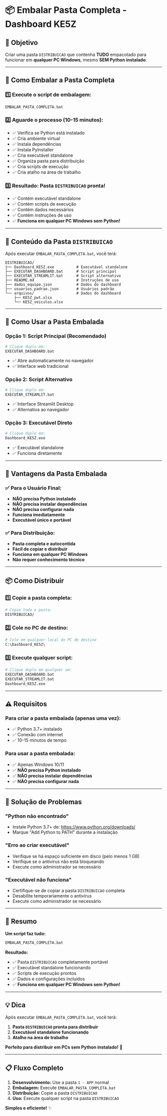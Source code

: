 # 📦 Embalar Pasta Completa - Dashboard KE5Z

## 🎯 **Objetivo**

Criar uma pasta `DISTRIBUICAO` que contenha **TUDO** empacotado para funcionar em **qualquer PC Windows**, mesmo **SEM Python instalado**.

---

## 🚀 **Como Embalar a Pasta Completa**

### **1️⃣ Execute o script de embalagem:**
```bash
EMBALAR_PASTA_COMPLETA.bat
```

### **2️⃣ Aguarde o processo (10-15 minutos):**
- ✅ Verifica se Python está instalado
- ✅ Cria ambiente virtual
- ✅ Instala dependências
- ✅ Instala PyInstaller
- ✅ Cria executável standalone
- ✅ Organiza pasta para distribuição
- ✅ Cria scripts de execução
- ✅ Cria atalho na área de trabalho

### **3️⃣ Resultado: Pasta `DISTRIBUICAO` pronta!**
- ✅ Contém executável standalone
- ✅ Contém scripts de execução
- ✅ Contém dados necessários
- ✅ Contém instruções de uso
- ✅ **Funciona em qualquer PC Windows sem Python!**

---

## 📁 **Conteúdo da Pasta `DISTRIBUICAO`**

Após executar `EMBALAR_PASTA_COMPLETA.bat`, você terá:

```
DISTRIBUICAO/
├── Dashboard_KE5Z.exe          # Executável standalone
├── EXECUTAR_DASHBOARD.bat      # Script principal
├── EXECUTAR_STREAMLIT.bat      # Script alternativo
├── README.md                   # Instruções de uso
├── dados_equipe.json           # Dados do dashboard
├── usuarios_padrao.json        # Usuários padrão
└── arquivos/                   # Dados do dashboard
    ├── KE5Z_pwt.xlsx
    └── KE5Z_veiculos.xlsx
```

---

## 🎯 **Como Usar a Pasta Embalada**

### **Opção 1: Script Principal (Recomendado)**
```bash
# Clique duplo em:
EXECUTAR_DASHBOARD.bat
```
- ✅ Abre automaticamente no navegador
- ✅ Interface web tradicional

### **Opção 2: Script Alternativo**
```bash
# Clique duplo em:
EXECUTAR_STREAMLIT.bat
```
- ✅ Interface Streamlit Desktop
- ✅ Alternativa ao navegador

### **Opção 3: Executável Direto**
```bash
# Clique duplo em:
Dashboard_KE5Z.exe
```
- ✅ Executável standalone
- ✅ Funciona diretamente

---

## 🌟 **Vantagens da Pasta Embalada**

### **✅ Para o Usuário Final:**
- **NÃO precisa Python instalado**
- **NÃO precisa instalar dependências**
- **NÃO precisa configurar nada**
- **Funciona imediatamente**
- **Executável único e portável**

### **✅ Para Distribuição:**
- **Pasta completa e autocontida**
- **Fácil de copiar e distribuir**
- **Funciona em qualquer PC Windows**
- **Não requer conhecimento técnico**

---

## 📦 **Como Distribuir**

### **1️⃣ Copie a pasta completa:**
```bash
# Copie toda a pasta:
DISTRIBUICAO/
```

### **2️⃣ Cole no PC de destino:**
```bash
# Cole em qualquer local do PC de destino
C:\Dashboard_KE5Z\
```

### **3️⃣ Execute qualquer script:**
```bash
# Clique duplo em qualquer um:
EXECUTAR_DASHBOARD.bat
EXECUTAR_STREAMLIT.bat
Dashboard_KE5Z.exe
```

---

## ⚠️ **Requisitos**

### **Para criar a pasta embalada (apenas uma vez):**
- ✅ Python 3.7+ instalado
- ✅ Conexão com internet
- ✅ 10-15 minutos de tempo

### **Para usar a pasta embalada:**
- ✅ Apenas Windows 10/11
- ✅ **NÃO precisa Python instalado**
- ✅ **NÃO precisa instalar dependências**
- ✅ **NÃO precisa configurar nada**

---

## 🔧 **Solução de Problemas**

### **"Python não encontrado"**
- Instale Python 3.7+ de: https://www.python.org/downloads/
- Marque "Add Python to PATH" durante a instalação

### **"Erro ao criar executável"**
- Verifique se há espaço suficiente em disco (pelo menos 1 GB)
- Verifique se o antivírus não está bloqueando
- Execute como administrador se necessário

### **"Executável não funciona"**
- Certifique-se de copiar a pasta `DISTRIBUICAO` completa
- Desabilite temporariamente o antivírus
- Execute como administrador se necessário

---

## 🎉 **Resumo**

**Um script faz tudo:**
```bash
EMBALAR_PASTA_COMPLETA.bat
```

**Resultado:**
- ✅ Pasta `DISTRIBUICAO` completamente portável
- ✅ Executável standalone funcionando
- ✅ Scripts de execução prontos
- ✅ Dados e configurações incluídos
- ✅ **Funciona em qualquer PC Windows sem Python!**

---

## 💡 **Dica**

Após executar `EMBALAR_PASTA_COMPLETA.bat`, você terá:
1. **Pasta `DISTRIBUICAO` pronta para distribuir**
2. **Executável standalone funcionando**
3. **Atalho na área de trabalho**

**Perfeito para distribuir em PCs sem Python instalado!** 🚀

---

## 📋 **Fluxo Completo**

1. **Desenvolvimento:** Use a pasta `1 - APP` normal
2. **Embalagem:** Execute `EMBALAR_PASTA_COMPLETA.bat`
3. **Distribuição:** Copie a pasta `DISTRIBUICAO`
4. **Uso:** Execute qualquer script na pasta `DISTRIBUICAO`

**Simples e eficiente!** ✨
